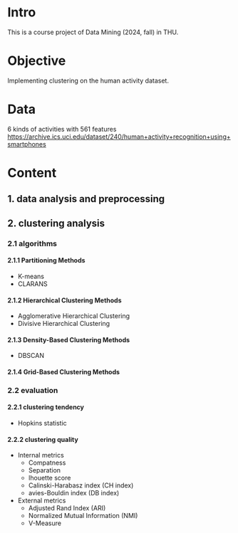 # Intro
This is a course project of Data Mining (2024, fall) in THU.
# Objective
Implementing clustering on the human activity dataset.
# Data
6 kinds of activities with 561 features
https://archive.ics.uci.edu/dataset/240/human+activity+recognition+using+smartphones
# Content
## 1. data analysis and preprocessing
## 2. clustering analysis
### 2.1 algorithms
#### 2.1.1 Partitioning Methods
- K-means
- CLARANS
#### 2.1.2 Hierarchical Clustering Methods
- Agglomerative Hierarchical Clustering
- Divisive Hierarchical Clustering 
#### 2.1.3 Density-Based Clustering Methods
- DBSCAN
#### 2.1.4 Grid-Based Clustering Methods
### 2.2 evaluation 
#### 2.2.1 clustering tendency
- Hopkins statistic
#### 2.2.2 clustering quality
- Internal metrics
  - Compatness
  - Separation
  - lhouette score
  - Calinski-Harabasz index (CH index)
  - avies-Bouldin index (DB index)
- External metrics
  - Adjusted Rand Index (ARI)
  - Normalized Mutual Information (NMI)
  - V-Measure

